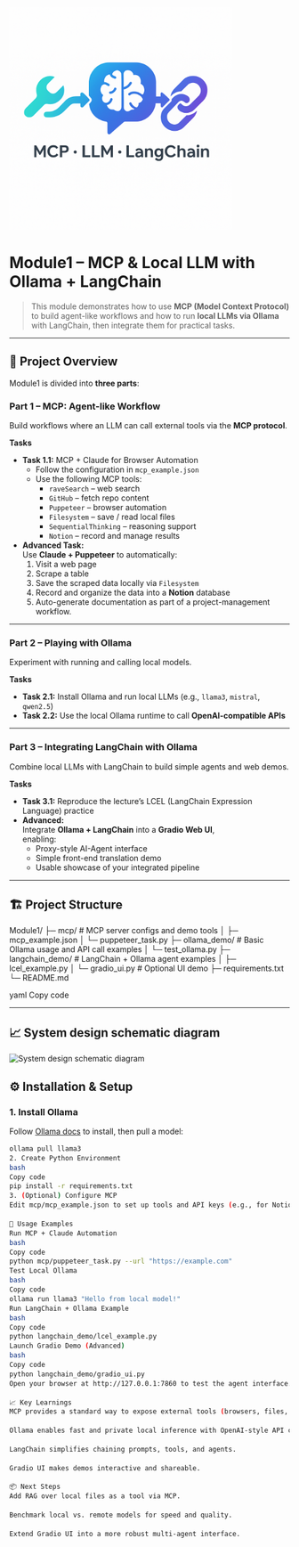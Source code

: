 <p align="left">
  <img src="logo/logo.png" alt="Project Logo" width="400"/>
</p>

# Module1 – MCP & Local LLM with Ollama + LangChain

> This module demonstrates how to use **MCP (Model Context Protocol)** to build agent-like workflows
> and how to run **local LLMs via Ollama** with LangChain, then integrate them for practical tasks.

---

## 📂 Project Overview
Module1 is divided into **three parts**:

### Part 1 – MCP: Agent-like Workflow
Build workflows where an LLM can call external tools via the **MCP protocol**.

**Tasks**
- **Task 1.1:** MCP + Claude for Browser Automation  
  - Follow the configuration in `mcp_example.json`
  - Use the following MCP tools:  
    - `raveSearch` – web search  
    - `GitHub` – fetch repo content  
    - `Puppeteer` – browser automation  
    - `Filesystem` – save / read local files  
    - `SequentialThinking` – reasoning support  
    - `Notion` – record and manage results
- **Advanced Task:**  
  Use **Claude + Puppeteer** to automatically:
  1. Visit a web page  
  2. Scrape a table  
  3. Save the scraped data locally via `Filesystem`  
  4. Record and organize the data into a **Notion** database  
  5. Auto-generate documentation as part of a project-management workflow.

---

### Part 2 – Playing with Ollama
Experiment with running and calling local models.

**Tasks**
- **Task 2.1:** Install Ollama and run local LLMs (e.g., `llama3`, `mistral`, `qwen2.5`)
- **Task 2.2:** Use the local Ollama runtime to call **OpenAI-compatible APIs**

---

### Part 3 – Integrating LangChain with Ollama
Combine local LLMs with LangChain to build simple agents and web demos.

**Tasks**
- **Task 3.1:** Reproduce the lecture’s LCEL (LangChain Expression Language) practice
- **Advanced:**  
  Integrate **Ollama + LangChain** into a **Gradio Web UI**,  
  enabling:
  - Proxy-style AI-Agent interface  
  - Simple front-end translation demo  
  - Usable showcase of your integrated pipeline

---

## 🏗️ Project Structure
Module1/
├─ mcp/ # MCP server configs and demo tools
│ ├─ mcp_example.json
│ └─ puppeteer_task.py
├─ ollama_demo/ # Basic Ollama usage and API call examples
│ └─ test_ollama.py
├─ langchain_demo/ # LangChain + Ollama agent examples
│ ├─ lcel_example.py
│ └─ gradio_ui.py # Optional UI demo
├─ requirements.txt
└─ README.md

yaml
Copy code

---

## 📈 System design schematic diagram
<img width="515" height="460" alt="System design schematic diagram" src="https://github.com/user-attachments/assets/e886d0d6-3802-4809-9b61-259667be98a6" />



## ⚙️ Installation & Setup

### 1. Install Ollama
Follow [Ollama docs](https://ollama.ai) to install, then pull a model:
```bash
ollama pull llama3
2. Create Python Environment
bash
Copy code
pip install -r requirements.txt
3. (Optional) Configure MCP
Edit mcp/mcp_example.json to set up tools and API keys (e.g., for Notion).

🚀 Usage Examples
Run MCP + Claude Automation
bash
Copy code
python mcp/puppeteer_task.py --url "https://example.com"
Test Local Ollama
bash
Copy code
ollama run llama3 "Hello from local model!"
Run LangChain + Ollama Example
bash
Copy code
python langchain_demo/lcel_example.py
Launch Gradio Demo (Advanced)
bash
Copy code
python langchain_demo/gradio_ui.py
Open your browser at http://127.0.0.1:7860 to test the agent interface.

📈 Key Learnings
MCP provides a standard way to expose external tools (browsers, files, Notion) to LLM agents.

Ollama enables fast and private local inference with OpenAI-style API compatibility.

LangChain simplifies chaining prompts, tools, and agents.

Gradio UI makes demos interactive and shareable.

📦 Next Steps
Add RAG over local files as a tool via MCP.

Benchmark local vs. remote models for speed and quality.

Extend Gradio UI into a more robust multi-agent interface.
